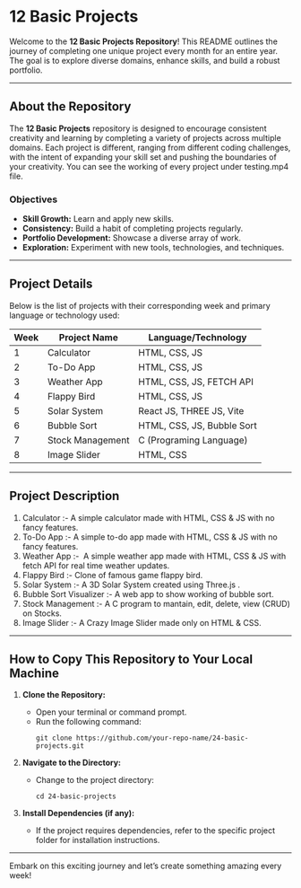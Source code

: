 # 12 Basic Projects

Welcome to the **12 Basic Projects Repository**! This README outlines the journey of completing one unique project every month for an entire year. The goal is to explore diverse domains, enhance skills, and build a robust portfolio.

---

## About the Repository

The **12 Basic Projects** repository is designed to encourage consistent creativity and learning by completing a variety of projects across multiple domains. Each project is different, ranging from different coding challenges, with the intent of expanding your skill set and pushing the boundaries of your creativity. You can see the working of every project under testing.mp4 file.

### Objectives

- **Skill Growth:** Learn and apply new skills.
- **Consistency:** Build a habit of completing projects regularly.
- **Portfolio Development:** Showcase a diverse array of work.
- **Exploration:** Experiment with new tools, technologies, and techniques.

---

## Project Details

Below is the list of projects with their corresponding week and primary language or technology used:

| Week | Project Name    | Language/Technology        |
| ---- | ------------    | ---------------------------|
| 1    | Calculator      | HTML, CSS, JS              |
| 2    | To-Do App       | HTML, CSS, JS              |
| 3    | Weather App     | HTML, CSS, JS, FETCH API   |
| 4    | Flappy Bird     | HTML, CSS, JS              |
| 5    | Solar System    | React JS, THREE JS, Vite   |
| 6    | Bubble Sort     | HTML, CSS, JS, Bubble Sort |
| 7    | Stock Management| C (Programing Language)    |
| 8    | Image Slider    | HTML, CSS                  |

---

## Project Description

1. Calculator :- A simple calculator made with HTML, CSS & JS with no fancy features. 
2. To-Do App :- A simple to-do app made with HTML, CSS & JS with no fancy features. 
3. Weather App :-  A simple weather app made with HTML, CSS & JS with fetch API for real time weather updates.
4. Flappy Bird :- Clone of famous game flappy bird.
5. Solar System :- A 3D Solar System created using Three.js .
6. Bubble Sort Visualizer :- A web app to show working of bubble sort.
7. Stock Management :- A C program to mantain, edit, delete, view (CRUD) on Stocks.
8. Image Slider :- A Crazy Image Slider made only on HTML & CSS.

---

## How to Copy This Repository to Your Local Machine

1. **Clone the Repository:**

   - Open your terminal or command prompt.
   - Run the following command:
     ```
     git clone https://github.com/your-repo-name/24-basic-projects.git
     ```

2. **Navigate to the Directory:**

   - Change to the project directory:
     ```
     cd 24-basic-projects
     ```

3. **Install Dependencies (if any):**

   - If the project requires dependencies, refer to the specific project folder for installation instructions.

---

Embark on this exciting journey and let’s create something amazing every week!

